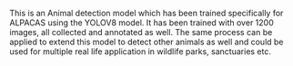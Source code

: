 This is an Animal detection model which has been trained specifically for ALPACAS using the YOLOV8 model. It has been trained with over 1200 images, all collected and annotated as well. The same process can be applied to extend this model to detect other animals as well and could be used for multiple real life application in wildlife parks, sanctuaries etc.
